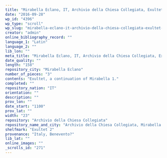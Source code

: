```yaml
---
title: "Mirabella Eclano, IT, Archivio della Chiesa Collegiata, Exultet 2"
date: "2016-09-28"
wp_id: "4396"
wp_type: "scroll"
wp_slug: "mirabella-eclano-it-archivio-della-chiesa-collegiata-exultet-2"
creator: "admin"
online_bibliography_record: ""
language_1: "Latin"
language_2: ""
lib_lon: ""
meta_title: "Mirabella Eclano, IT, Archivio della Chiesa Collegiata, Exultet 2"
date_quality: ""
length: "158"
repository_city: "Mirabella Eclano"
number_of_pieces: "3"
contents: "Exultet, a continuation of Mirabella 1."
completed: ""
repository_nation: "IT"
orientation: ""
description: ""
prov_lon: ""
date_start: "1100"
prov_lat: ""
width: "23"
repository: "Archivio della Chiesa Collegiata"
repository_name_and_city: "Archivio della Chiesa Collegiata, Mirabella Eclano IT"
shelfmark: "Exultet 2"
provenance: "Italy, Benevento?"
lib_lat: ""
online_images: ""
_scrolls_id: "271"
---
```



